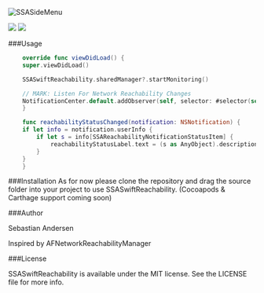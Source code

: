 ![SSASideMenu](https://github.com/SSA111/SSASwiftReachability/blob/master/SSASwiftReachabilityCover.png)

[![](http://img.shields.io/badge/iOS-8.0%2B-blue.svg)]() [![](http://img.shields.io/badge/Swift-3.0-blue.svg)]()

###Usage

```swift
    override func viewDidLoad() {
    super.viewDidLoad()

    SSASwiftReachability.sharedManager?.startMonitoring()

    // MARK: Listen For Network Reachability Changes
    NotificationCenter.default.addObserver(self, selector: #selector(self.reachabilityStatusChanged(notification:)), name: NSNotification.Name(rawValue: SSAReachabilityDidChangeNotification), object: nil)
    }

    func reachabilityStatusChanged(notification: NSNotification) {
    if let info = notification.userInfo {
        if let s = info[SSAReachabilityNotificationStatusItem] {
            reachabilityStatusLabel.text = (s as AnyObject).description
        }
    }
    }
```
###Installation
As for now please clone the repository and drag the source folder into your project to use SSASwiftReachability. (Cocoapods & Carthage
support coming soon)

###Author

Sebastian Andersen

Inspired by AFNetworkReachabilityManager

###License

SSASwiftReachability is available under the MIT license. See the LICENSE file for more info.
